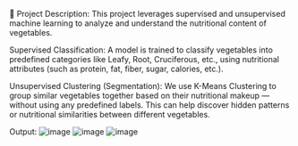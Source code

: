 🧠 Project Description:
This project leverages supervised and unsupervised machine learning to analyze and understand the nutritional content of vegetables.

Supervised Classification: A model is trained to classify vegetables into predefined categories like Leafy, Root, Cruciferous, etc., using nutritional attributes (such as protein, fat, fiber, sugar, calories, etc.).

Unsupervised Clustering (Segmentation): We use K-Means Clustering to group similar vegetables together based on their nutritional makeup — without using any predefined labels. This can help discover hidden patterns or nutritional similarities between different vegetables.

Output: 
![image](https://github.com/user-attachments/assets/d543d91c-3b82-4191-80c1-cfe8767f4c32)
![image](https://github.com/user-attachments/assets/6501c4be-c6f3-4c34-ae4a-d8d895c58aa9)
![image](https://github.com/user-attachments/assets/220ccae3-8408-4bd3-a25e-43b93244b47a)



